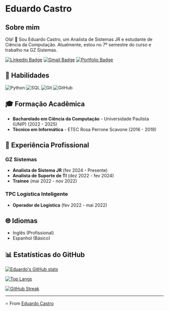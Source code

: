 # Eduardo Castro

## Sobre mim
Olá! 👋 Sou Eduardo Castro, um Analista de Sistemas JR e estudante de Ciência da Computação. Atualmente, estou no 7º semestre do curso e trabalho na GZ Sistemas.

[![Linkedin Badge](https://img.shields.io/badge/-Eduardo%20Castro-blue?style=flat-square&logo=Linkedin&logoColor=white&link=https://www.linkedin.com/in/eduardo-castro-138301187/)](https://www.linkedin.com/in/eduardo-castro-138301187/)
[![Gmail Badge](https://img.shields.io/badge/-eduardocastro.technology@gmail.com-c14438?style=flat-square&logo=Gmail&logoColor=white&link=mailto:eduardocastro.technology@gmail.com)](mailto:eduardocastro.technology@gmail.com)
[![Portfolio Badge](https://img.shields.io/badge/Portfolio-eduardocastro--dev.github.io-brightgreen)](https://eduardocastro-dev.github.io/Portifolio/)

## 🚀 Habilidades

![Python](https://img.shields.io/badge/Python-3776AB?style=for-the-badge&logo=python&logoColor=white)
![SQL](https://img.shields.io/badge/SQL-4479A1?style=for-the-badge&logo=mysql&logoColor=white)
![Git](https://img.shields.io/badge/Git-F05032?style=for-the-badge&logo=git&logoColor=white)
![GitHub](https://img.shields.io/badge/GitHub-181717?style=for-the-badge&logo=github&logoColor=white)

## 🎓 Formação Acadêmica

- **Bacharelado em Ciência da Computação** - Universidade Paulista (UNIP) (2022 - 2025)
- **Técnico em Informática** - ETEC Rosa Perrone Scavone (2016 - 2019)

## 💼 Experiência Profissional

### GZ Sistemas
- **Analista de Sistema JR** (fev 2024 - Presente)
- **Analista de Suporte de TI** (dez 2022 - fev 2024)
- **Trainee** (mai 2022 - nov 2022)

### TPC Logística Inteligente
- **Operador de Logística** (fev 2022 - mai 2022)

## 🌐 Idiomas

- Inglês (Profissional)
- Espanhol (Básico)

## 📊 Estatísticas do GitHub

[![Eduardo's GitHub stats](https://github-readme-stats.vercel.app/api?username=eduardocastro-dev&show_icons=true&theme=radical)](https://github.com/eduardocastro-dev)

[![Top Langs](https://github-readme-stats.vercel.app/api/top-langs/?username=eduardocastro-dev&layout=compact&theme=radical)](https://github.com/eduardocastro-dev)

[![GitHub Streak](https://github-readme-streak-stats.herokuapp.com/?user=eduardocastro-dev&theme=dark)](https://github.com/eduardocastro-dev)

---

⭐️ From [Eduardo Castro](https://github.com/eduardocastro-dev)
